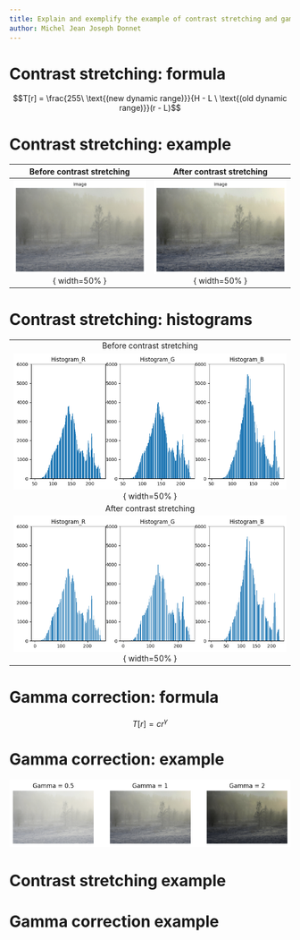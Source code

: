 ```yaml
---
title: Explain and exemplify the example of contrast stretching and gamma correction. Where do we use these operations in practice?
author: Michel Jean Joseph Donnet
---
```


# Contrast stretching: formula

$$T[r] = \frac{255\ \text{(new dynamic range)}}{H - L \ \text{(old dynamic range)}}(r - L)$$

# Contrast stretching: example

| Before contrast stretching | After contrast stretching |
|:--------------------------:|:-------------------------:|
|![](./images/hist_img_1.png){ width=50% }|![](./images/hist_img_3.png){ width=50% }|

# Contrast stretching: histograms

|  |
|:-:|
|Before contrast stretching|
|![Before contrast stretching](./images/hist_img_2.png){ width=50% }|
|After contrast stretching|
|![After contrast stretching](./images/hist_img_4.png){ width=50% }|


# Gamma correction: formula

$$T[r] = cr^{\gamma}$$

# Gamma correction: example

![](./images/gamma_correction.png)

# Contrast stretching example

# Gamma correction example
